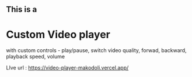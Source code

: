 ## This is a 

# Custom Video player

with custom controls - play/pause, switch video quality, forwad, backward, playback speed, volume

LIve url : https://video-player-makodoli.vercel.app/
